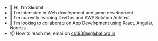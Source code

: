 - 👋 Hi, I’m Shobhit
- 👀 I’m interested in Web development and game development
- 🌱 I’m currently learning DevOps and AWS Solution Achitect
- 💞️ I’m looking to collaborate on App Development using React, Angular, Node.js
- 📫 How to reach me, email on cs1938@global.org.in

<!---
ShobhitPatkar360/ShobhitPatkar360 is a ✨ special ✨ repository because its `README.md` (this file) appears on your GitHub profile.
You can click the Preview link to take a look at your changes.
--->
